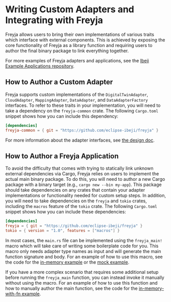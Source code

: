 # Writing Custom Adapters and Integrating with Freyja

Freyja allows users to bring their own implementations of various traits which interface with external components. This is achieved by exposing the core functionality of Freyja as a library function and requiring users to author the final binary package to link everything together.

For more examples of Freyja adapters and applications, see the [Ibeji Example Applications repository](https://github.com/eclipse-ibeji/ibeji-example-applications).

## How to Author a Custom Adapter

Freyja supports custom implementations of the `DigitalTwinAdapter`, `CloudAdapter`, `MappingAdapter`, `DataAdapter`, and `DataAdapterFactory` interfaces. To refer to these traits in your implementation, you will need to take a dependency on the `freyja-common` crate. The following `Cargo.toml` snippet shows how you can include this dependency:

```toml
[dependencies]
freyja-common = { git = "https://github.com/eclipse-ibeji/freyja" }
```

For more information about the adapter interfaces, see [the design doc](./../design/README.md#external-interfaces).

## How to Author a Freyja Application

To avoid the difficulty that comes with trying to statically link unknown external dependencies via Cargo, Freyja relies on users to implement the actual main binary package. To do this, you will need to author a new Cargo package with a binary target (e.g., `cargo new --bin my-app`). This package should take dependencies on any crates that contain your adapter implementations or functionality needed for custom setup steps. In addition, you will need to take dependencies on the `freyja` and `tokio` crates, including the `macros` feature of the `tokio` crate. The following `Cargo.toml` snippet shows how you can include these dependencies:

```toml
[dependencies]
freyja = { git = "https://github.com/eclipse-ibeji/freyja" }
tokio = { version = "1.0", features = ["macros"] }
```

In most cases, the `main.rs` file can be implemented using the `freyja_main!` macro which will take care of writing some boilerplate code for you. This macro only needs adapter type names as input and will generate the main function signature and body. For an example of how to use this macro, see the code for the [in-memory example](../../freyja/examples/in-memory.rs) or the [mock example](../../freyja/examples/mocks.rs).

If you have a more complex scenario that requires some additional setup before running the `freyja_main` function, you can instead invoke it manually without using the macro. For an example of how to use this function and how to manually author the main function, see the code for the [in-memory-with-fn example](../../freyja/examples/in-memory-with-fn.rs).
